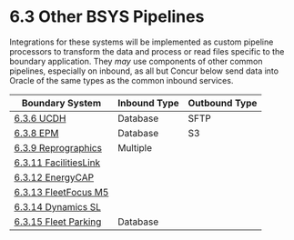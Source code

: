 # 6.3 Other BSYS Pipelines


Integrations for these systems will be implemented as custom pipeline processors to transform the data and process or read files specific to the boundary application.  They _may_ use components of other common pipelines, especially on inbound, as all but Concur below send data into Oracle of the same types as the common inbound services.

| Boundary System                                                                                  | Inbound Type | Outbound Type |
| ------------------------------------------------------------------------------------------------ | ------------ | ------------- |
| [6.3.6 UCDH](#/6.3%20Other%20BSYS%20Pipelines/6.3.6%20UCDH/HOME ':ignore')                       | Database     | SFTP          |
| [6.3.8 EPM](#/6.3%20Other%20BSYS%20Pipelines/6.3.8%20EPM/HOME ':ignore')                         | Database     | S3            |
| [6.3.9 Reprographics](#/6.3%20Other%20BSYS%20Pipelines/6.3.9%20Reprographics/HOME ':ignore')     | Multiple     |               |
| [6.3.11 FacilitiesLink](#/6.3%20Other%20BSYS%20Pipelines/6.3.11%20FacilitiesLink/HOME ':ignore') |              |               |
| [6.3.12 EnergyCAP](#/6.3%20Other%20BSYS%20Pipelines/6.3.12%20EnergyCAP/HOME ':ignore')           |              |               |
| [6.3.13 FleetFocus M5](#/6.3%20Other%20BSYS%20Pipelines/6.3.13%20FleetFocus%20M5/HOME ':ignore') |              |               |
| [6.3.14 Dynamics SL](#/6.3%20Other%20BSYS%20Pipelines/6.3.14%20Dynamics%20SL/HOME ':ignore')     |              |               |
| [6.3.15 Fleet Parking](#/6.3%20Other%20BSYS%20Pipelines/6.3.15%20Fleet%20Parking/HOME ':ignore') | Database     |               |
